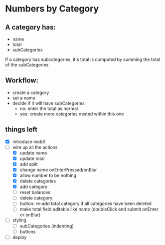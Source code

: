 # Numbers by Category

## A category has:

- name
- total
- subCategories

If a category has subcategories, it's total is computed by summing the total of the subCategories

## Workflow:

- create a category
- set a name
- decide if it will have subCategories
  - no: enter the total as normal
  - yes: create more categories nested within this one

## things left

- [x] introduce mobX
- [ ] wire up all the actions
  - [x] update name
  - [x] update total
  - [x] add split
  - [x] change name onEnterPressed/onBlur
  - [x] allow number to be nothing
  - [x] delete categories
  - [x] add category
  - [ ] reset balances
  - [ ] delete category
  - [ ] button: re-add total category if all categories have been deleted
  - [ ] make total field editable like name (doubleClick and submit onEnter or onBlur)
- [ ] styling
  - [ ] subCategories (indenting)
  - [ ] buttons
- [ ] deploy
